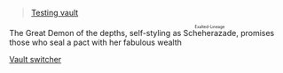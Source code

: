 > [Testing vault](obsidian://open?vault=pane%20relief%20testing&file=Untitled) 

The Great Demon of the depths, self-styling as <ruby> Scheherazade <rt>Exalted-Lineage</rt></ruby>, promises those who seal a pact with her fabulous wealth

[Vault switcher](Vault%20switcher.md)